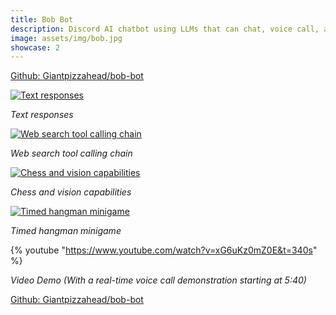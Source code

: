 ```yaml
---
title: Bob Bot
description: Discord AI chatbot using LLMs that can chat, voice call, and play games.
image: assets/img/bob.jpg
showcase: 2
---
```


[Github: Giantpizzahead/bob-bot](https://github.com/Giantpizzahead/bob-bot)

[![Text responses](/assets/img/bobdemo1.png)](/assets/img/bobdemo1.png)

_Text responses_

[![Web search tool calling chain](/assets/img/bobdemo2.png)](/assets/img/bobdemo2.png)

_Web search tool calling chain_

[![Chess and vision capabilities](/assets/img/bobdemo3.png)](/assets/img/bobdemo3.png)

_Chess and vision capabilities_

[![Timed hangman minigame](/assets/img/bobdemo4.png)](/assets/img/bobdemo4.png)

_Timed hangman minigame_

{% youtube "https://www.youtube.com/watch?v=xG6uKz0mZ0E&t=340s" %}

_Video Demo (With a real-time voice call demonstration starting at 5:40)_

[Github: Giantpizzahead/bob-bot](https://github.com/Giantpizzahead/bob-bot)
